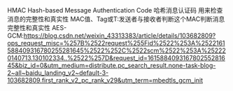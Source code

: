 HMAC  Hash-based Message Authentication Code 哈希消息认证码 用来检查消息的完整性和真实性
MAC值、Tag或T:发送者与接收者判断这个MAC判断消息完整性和真实性
AES-GCM:https://blog.csdn.net/weixin_43313383/article/details/103682809?ops_request_misc=%257B%2522request%255Fid%2522%253A%2522161588409316780255281645%2522%252C%2522scm%2522%253A%252220140713.130102334..%2522%257D&request_id=161588409316780255281645&biz_id=0&utm_medium=distribute.pc_search_result.none-task-blog-2~all~baidu_landing_v2~default-3-103682809.first_rank_v2_pc_rank_v29&utm_term=mbedtls_gcm_init

